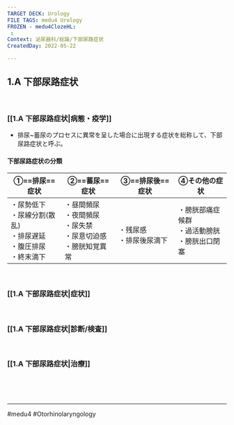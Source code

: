 ```yaml
---
TARGET DECK: Urology
FILE TAGS: medu4 Urology
FROZEN - medu4ClozeHL:
 : 
Context: 泌尿器科/総論/下部尿路症状
CreatedDay: 2022-05-22

---
```


## 1.A 下部尿路症状

<br>

### [[1.A 下部尿路症状|病態・疫学]]
* 排尿~蓄尿のプロセスに異常を呈した場合に出現する症状を総称して、下部尿路症状と呼ぶ。
#### 下部尿路症状の分類
|①==排尿==症状|②==蓄尿==症状|③==排尿後==症状|④その他の症状|
|---|---|---|---|
|・尿勢低下<br>・尿線分割(散乱) <br>・排尿遅延<br>・腹圧排尿 <br>・終末滴下|・昼間頻尿<br>・夜間頻尿 <br>・尿失禁<br>・尿意切迫感<br>・膀胱知覚異常|<br>・残尿感<br>・排尿後尿滴下|・膀胱部痛症候群<br>・過活動膀胱  <br>・膀胱出口閉塞|
<!--ID: 1655171869459-->





<br>

### [[1.A 下部尿路症状|症状]]


<br>

### [[1.A 下部尿路症状|診断/検査]]


<br>

### [[1.A 下部尿路症状|治療]]


<br><br><br>

---
#medu4 #Otorhinolaryngology 